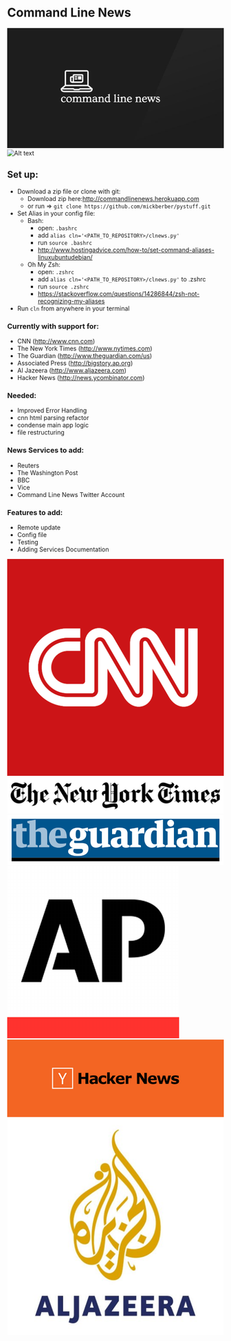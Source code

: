 # Command Line News
![Alt text](./assets/logo.png 'CLNews logo')
![Alt text](https://www.python.org/static/community_logos/python-powered-w.svg 'Python Logo')


## Set up:
- Download a zip file or clone with git:
  - Download zip here:http://commandlinenews.herokuapp.com
  - or run => ` git clone https://github.com/mickberber/pystuff.git `
- Set Alias in your config file:
  - Bash:
    - open: `.bashrc`
    - add `alias cln='<PATH_TO_REPOSITORY>/clnews.py'`
    - run `source .bashrc`
    - http://www.hostingadvice.com/how-to/set-command-aliases-linuxubuntudebian/
  - Oh My Zsh:
    - open: `.zshrc`
    - add `alias cln='<PATH_TO_REPOSITORY>/clnews.py'` to .zshrc
    - run `source .zshrc`
    - https://stackoverflow.com/questions/14286844/zsh-not-recognizing-my-aliases
- Run `cln` from anywhere in your terminal

### Currently with support for:
- CNN (http://www.cnn.com)
- The New York Times (http://www.nytimes.com)
- The Guardian (http://www.theguardian.com/us)
- Associated Press (http://bigstory.ap.org)
- Al Jazeera (http://www.aljazeera.com)
- Hacker News (http://news.ycombinator.com)

### Needed:
- Improved Error Handling
- cnn html parsing refactor
- condense main app logic
- file restructuring

### News Services to add:
- Reuters
- The Washington Post
- BBC
- Vice
- Command Line News Twitter Account

### Features to add:
- Remote update
- Config file
- Testing
- Adding Services Documentation

![Alt text](./assets/cnn.png 'CNN logo')
![Alt text](./assets/NYTLogo.jpg 'NYT logo')
![Alt text](./assets/The_Guardian.png 'The Guardian Logo')
![Alt text](./assets/ap.png 'AP logo')
![Alt text](./assets/hacker-news.jpg 'HN logo')
![Alt text](./assets/aljaz.jpg 'Al jaz logo')
